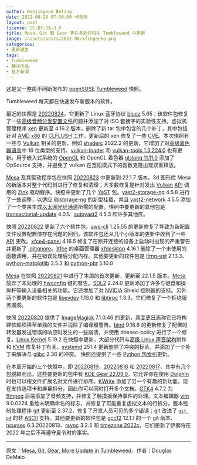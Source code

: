 ```yaml
---
author: Hanjingxue Boling
date: 2022-08-26 07:30:00 +0800
layout: post
license: CC-BY-SA-3.0
title: Mesa、Git 和 Gear 等许多软件包在 Tumbleweed 中更新
image: /assets/posts/2022-08/xfcegeeko.png
categories:
- 更新通告
tags:
- Tumbleweed
- 翻译作品
- 官方新闻
---
```


这是又一整周不间断发布的 [openSUSE](https://get.opensuse.org/) [Tumbleweed](https://get.opensuse.org/tumbleweed/) 快照。

Tumbleweed 每天都在快速发布新版本的软件。

最近的快照是 [20220824](https://lists.opensuse.org/archives/list/factory@lists.opensuse.org/thread/RVJAKRVM2CT6KI5I3IIQ6POXQ43HSJST/)，它更新了 Linux 蓝牙协议 [bluez](http://www.bluez.org/) 5.65；该软件包修复了一些[高级音频分发配置文件](https://en.wikipedia.org/wiki/List_of_Bluetooth_profiles#Advanced_Audio_Distribution_Profile_(A2DP))问题并添加了对 ISO 套接字的实验性支持。虚拟机管理程序 [xen](https://xenproject.org/) 更新至 4.16.2 版本，删除了新 tar 包中包含的几个补丁，其中包括针对 [AMD](https://www.amd.com/en) [x86](https://en.wikipedia.org/wiki/X86-64) 的 [CLFLUSH](https://www.felixcloutier.com/x86/clflush) 工作。更新后的 xen 修复了一些 [CVE](https://en.wikipedia.org/wiki/Common_Vulnerabilities_and_Exposures)。本次快照有一些与 [Vulkan](https://www.vulkan.org/) 相关的更新，例如 [shaderc](https://github.com/google/shaderc) 2022.2 的更新，它增加了对[高级着色器语言](https://en.wikipedia.org/wiki/High-Level_Shader_Language)中 16 位类型的支持。[vulkan-loader](https://vulkan.lunarg.com/doc/sdk/1.3.224.0/windows/release_notes.html) 和 [vulkan-tools 1.3.224.0](https://vulkan.lunarg.com/doc/sdk/1.3.224.0/windows/release_notes.html) 也有更新。用于嵌入式系统的 [OpenGL](https://www.opengl.org//) 和 OpenGL 着色器 [glslang 11.11.0](https://github.com/KhronosGroup/glslang) 添加了 OpSource 支持，并避免了 vulkan 在宽松模式下的函数克隆出现双重释放。

[Mesa](https://www.mesa3d.org/) 及其驱动程序包在快照 [20220823](https://lists.opensuse.org/archives/list/factory@lists.opensuse.org/thread/UWSUT4HJV4O3EAIOOK2ZGWEKF2GKY7TX/) 中更新到 22.1.7 版本。3d 图形库 Mesa 的新版本对整个代码树进行了修复和清理；大多数修复是针对发出 [Vulkan](https://www.vulkan.org/) [API](https://en.wikipedia.org/wiki/API) 调用的 [Zink](https://docs.mesa3d.org/drivers/zink.html) 驱动程序。快照中更新了几个 [YaST](https://yast.opensuse.org/) 包。[yast2-storage-ng](https://github.com/yast/yast-storage-ng) 4.5.8 进行了一些调整，以适应 [libstorage-ng](https://github.com/openSUSE/libstorage-ng) 的新型挂载，并且 [yast2-network](https://github.com/yast/yast-network) 4.5.5 添加了一个类来生成[以太网光纤通道](https://en.wikipedia.org/wiki/Fibre_Channel_over_Ethernet)所需的配置。快照中要更新的其他包是 [transactional-update](https://github.com/openSUSE/transactional-update) 4.0.1、[autoyast2](https://github.com/yast/yast-autoinstallation) 4.5.3 和许多其他库。

快照 [20220822](https://lists.opensuse.org/archives/list/factory@lists.opensuse.org/thread/EFHGJPJS6U776UTKDDJR3QAORBKNGDCV/) 更新了六个软件包。[aws-cli](https://github.com/aws/aws-cli) 1.25.55 的更新修复了导致为新配置文件设置配置值存在问题的回归。该软件包还从几个小版本的更新中收到了一些 [API](https://en.wikipedia.org/wiki/API) 更改。[xfce4-panel](https://docs.xfce.org/xfce/xfce4-panel/start/) 4.16.5 修复了在断开连接的设备上启动时出现的严重警告并更新了 [.gitignore](https://git-scm.com/docs/gitignore)。[Xfce](https://www.xfce.org/) 的桌面管理器 [xfdesktop](https://docs.xfce.org/xfce/xfdesktop/start) 4.16.1 删除了一个未使用的函数调用，并在错误处理后分配内存。其他要更新的软件包是 [lttng-ust](https://lttng.org/) 2.13.3、[python-matplotlib](https://matplotlib.org/stable/users/installing/index.html) 3.5.3 和 [python-pbr](https://pypi.org/project/pbr/) 5.10.0

[Mesa](https://www.mesa3d.org/) 在快照 [20220821](https://lists.opensuse.org/archives/list/factory@lists.opensuse.org/thread/3XLGQUH3JWVR2BSHGSETF3XPQI7U6MNO/) 中进行了本周的首次更新，更新至 22.1.5 版本。[Mesa](https://www.mesa3d.org/) 放弃了未处理的 [hwconfig](http://osr507doc.xinuos.com/en/man/html.C/hwconfig.C.html) 键的警告。[SDL2](https://github.com/libsdl-org/SDL) 2.24.0 更新添加了许多与键盘和操纵杆等输入设备相关的功能。它还增加了对 [NVIDIA](https://www.nvidia.com/) Shield 控制器的支持。另外两个要更新的软件包是 [libevdev](https://www.freedesktop.org/wiki/Software/libevdev/) 1.13.0 和 [libtirpc](http://git.linux-nfs.org/?p=steved/libtirpc.git;a=summary) 1.3.3，它们修复了一个拒绝服务漏洞。

快照 [20220820](https://lists.opensuse.org/archives/list/factory@lists.opensuse.org/thread/IYJNHUDCVYUEACPW6I37IQR54JL7SSDL/) 提供了 [ImageMagick](https://imagemagick.org/) 7.1.0.46 的更新，其[变更日志](https://github.com/ImageMagick/Website/blob/main/ChangeLog.md)称它已将构建依赖项移至单独的文件并消除了编译器警告。[bind](https://bind9.readthedocs.io/) 9.18.6 的更新修复了配置的转发器发送错误的响应时发生的一些崩溃，并使用 dnssec-policy 进行了一个修复。[Linux Kernel](https://www.kernel.org/) 5.19.2 在快照中更新，大部分代码与[高级 Linux 声音架构](https://en.wikipedia.org/wiki/Advanced_Linux_Sound_Architecture)附件和 [KVM](https://www.linux-kvm.org/page/Main_Page) 修复补丁有关。[systemd](https://freedesktop.org/wiki/Software/systemd/) 251.4 更新删除了冲突的标头，并添加了一个补丁来解决与 [glibc](https://www.gnu.org/software/libc/) 2.36 的冲突。 快照还提供了一些 [Python 包索引](https://pypi.org/)更新。

在本周开始的三个快照中，即 [20220819](https://lists.opensuse.org/archives/list/factory@lists.opensuse.org/thread/EVQ3VTX4QNVPCNLOJQ7SKCWGL7O6TUGG/)、[20220818](https://lists.opensuse.org/archives/list/factory@lists.opensuse.org/thread/IRBUJJSBL25KCJFRMSDMRKJ47LKQUFKZ/) 和 [20220817](https://lists.opensuse.org/archives/list/factory@lists.opensuse.org/thread/QFQEQDFEGADRPMWLYWUCHUC7CVLG5JZ6/)，其中有几个包脱颖而出。这些要更新的包中有 [KDE Gear 22.08.0](https://kde.org/announcements/gear/22.08.0/)，它允许你在使用 [Dolphin](https://apps.kde.org/dolphin/) 时也可以按文件扩展名对文件进行排序。[KWrite](https://apps.kde.org/kwrite/) 添加了另一个有趣的新功能，现在支持选项卡和屏幕拆分，因此你可以同时打开多个文档。[GTK4](https://www.gtk.org/) 4.7.2 为 [ffmpeg](https://www.ffmpeg.org/) 后端添加了音频支持，并修复了触摸板保持事件的处理。文本编辑器 [vim](https://www.vim.org/) 9.0.0224 重绘未明确命名的标志，并修复了可能重复虚拟文本的行拆分。版本控制处理程序 [git](https://git-scm.com/downloads) 更新至 2.37.2，修复了开发人员可见的多个错误；git 改进了 [`git p4`](https://git-scm.com/docs/git-p4) 的非 [ASCII](https://en.wikipedia.org/wiki/ASCII) 支持。其他要更新的软件包是 [gcc12](https://gcc.gnu.org/) 12.1.1 的一个 git 版本、[ncurses](https://en.wikipedia.org/wiki/Ncurses) 6.3.20220813、[rsync](https://rsync.samba.org/) 3.2.5 和 [timezone 2022c](https://www.iana.org/time-zones)，它们更新了伊朗将在 2022 年之后不再遵守夏令时的事实。

------

原文：[Mesa, Git, Gear, More Update in Tumbleweed](https://news.opensuse.org/2022/08/26/mesa-git-gear-more-update-in-tw/)，作者：Douglas DeMaio
